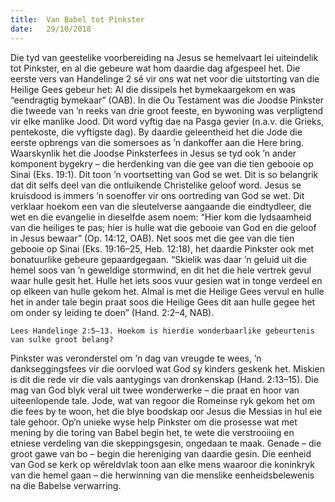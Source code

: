 ```yaml
---
title:  Van Babel tot Pinkster
date:   29/10/2018
---
```


Die tyd van geestelike voorbereiding na Jesus se hemelvaart lei uiteindelik tot Pinkster, en al die gebeure wat hom daardie dag afgespeel het. Die eerste vers van Handelinge 2 sê vir ons wat net voor die uitstorting van die Heilige Gees gebeur het: Al die dissipels het bymekaargekom en was “eendragtig bymekaar” (OAB). In die Ou Testament was die Joodse Pinkster die tweede van ’n reeks van drie groot feeste, en bywoning was verpligtend vir elke manlike Jood. Dit word vyftig dae na Pasga gevier (n.a.v. die Grieks, pentekoste, die vyftigste dag). By daardie geleentheid het die Jode die eerste opbrengs van die somersoes as ’n dankoffer aan die Here bring. Waarskynlik het die Joodse Pinksterfees in Jesus se tyd ook ’n ander komponent bygekry – die herdenking van die gee van die tien gebooie op Sinai (Eks. 19:1). Dit toon ’n voortsetting van God se wet. Dit is so belangrik dat dit selfs deel van die ontluikende Christelike geloof word. Jesus se kruisdood is immers ’n soenoffer vir ons oortreding van God se wet. Dit verklaar hoekom een van die sleutelverse aangaande die eindtydleer, die wet en die evangelie in dieselfde asem noem: “Hier kom die lydsaamheid van die heiliges te pas; hier is hulle wat die gebooie van God en die geloof in Jesus bewaar” (Op. 14:12, OAB). Net soos met die gee van die tien gebooie op Sinai (Eks. 19:16–25, Heb. 12:18), het daardie Pinkster ook met bonatuurlike gebeure gepaardgegaan. “Skielik was daar ’n geluid uit die hemel soos van ’n geweldige stormwind, en dit het die hele vertrek gevul waar hulle gesit het. Hulle het iets soos vuur gesien wat in tonge verdeel en op elkeen van hulle gekom het. Almal is met die Heilige Gees vervul en hulle het in ander tale begin praat soos die Heilige Gees dit aan hulle gegee het om onder sy leiding te doen” (Hand. 2:2–4, NAB). 

`Lees Handelinge 2:5–13. Hoekom is hierdie wonderbaarlike gebeurtenis van sulke groot belang?` 

Pinkster was veronderstel om ’n dag van vreugde te wees, ’n dankseggingsfees vir die oorvloed wat God sy kinders geskenk het. Miskien is dit die rede vir die vals aantygings van dronkenskap (Hand. 2:13–15). Die mag van God blyk veral uit twee wonderwerke – die praat en hoor van uiteenlopende tale. Jode, wat van regoor die Romeinse ryk gekom het om die fees by te woon, het die blye boodskap oor Jesus die Messias in hul eie tale gehoor. Op’n unieke wyse help Pinkster om die prosesse wat met mening by die toring van Babel begin het, te wete die verstrooiing en etniese verdeling van die skeppingsgesin, ongedaan te maak. Genade – die groot gawe van bo – begin die hereniging van daardie gesin. Die eenheid van God se kerk op wêreldvlak toon aan elke mens waaroor die koninkryk van die hemel gaan – die herwinning van die menslike eenheidsbelewenis na die Babelse verwarring.